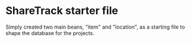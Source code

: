 # **ShareTrack starter file**

Simply created two main beans, "item" and "location", as a starting file to shape the database for the projects.
